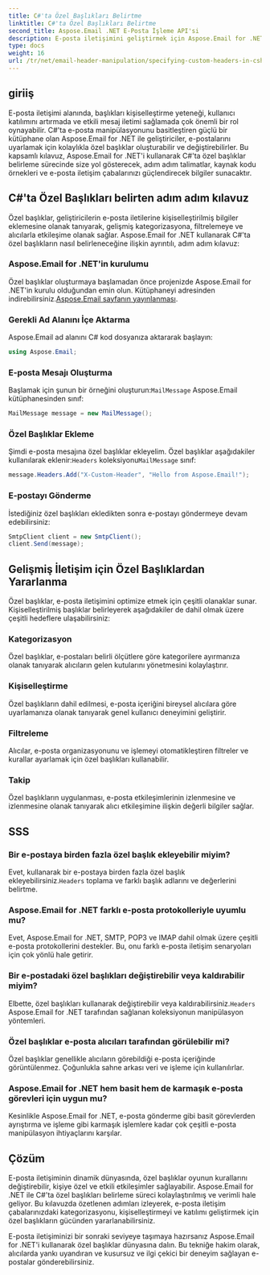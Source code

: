 ```yaml
---
title: C#'ta Özel Başlıkları Belirtme
linktitle: C#'ta Özel Başlıkları Belirtme
second_title: Aspose.Email .NET E-Posta İşleme API'si
description: E-posta iletişimini geliştirmek için Aspose.Email for .NET'i kullanarak C#'ta özel başlıkları nasıl belirleyeceğinizi öğrenin. Bu adım adım kılavuz, daha iyi etkileşim için kişiselleştirilmiş e-posta başlıkları oluşturmaya ilişkin bilgiler sağlar.
type: docs
weight: 16
url: /tr/net/email-header-manipulation/specifying-custom-headers-in-csharp/
---
```



## giriiş

E-posta iletişimi alanında, başlıkları kişiselleştirme yeteneği, kullanıcı katılımını artırmada ve etkili mesaj iletimi sağlamada çok önemli bir rol oynayabilir. C#'ta e-posta manipülasyonunu basitleştiren güçlü bir kütüphane olan Aspose.Email for .NET ile geliştiriciler, e-postalarını uyarlamak için kolaylıkla özel başlıklar oluşturabilir ve değiştirebilirler. Bu kapsamlı kılavuz, Aspose.Email for .NET'i kullanarak C#'ta özel başlıklar belirleme sürecinde size yol gösterecek, adım adım talimatlar, kaynak kodu örnekleri ve e-posta iletişim çabalarınızı güçlendirecek bilgiler sunacaktır.

## C#'ta Özel Başlıkları belirten adım adım kılavuz

Özel başlıklar, geliştiricilerin e-posta iletilerine kişiselleştirilmiş bilgiler eklemesine olanak tanıyarak, gelişmiş kategorizasyona, filtrelemeye ve alıcılarla etkileşime olanak sağlar. Aspose.Email for .NET kullanarak C#'ta özel başlıkların nasıl belirleneceğine ilişkin ayrıntılı, adım adım kılavuz:

### Aspose.Email for .NET'in kurulumu

Özel başlıklar oluşturmaya başlamadan önce projenizde Aspose.Email for .NET'in kurulu olduğundan emin olun. Kütüphaneyi adresinden indirebilirsiniz.[Aspose.Email sayfanın yayınlanması](https://releases.aspose.com/email/net/).

### Gerekli Ad Alanını İçe Aktarma

Aspose.Email ad alanını C# kod dosyanıza aktararak başlayın:

```csharp
using Aspose.Email;
```

### E-posta Mesajı Oluşturma

 Başlamak için şunun bir örneğini oluşturun:`MailMessage` Aspose.Email kütüphanesinden sınıf:

```csharp
MailMessage message = new MailMessage();
```

### Özel Başlıklar Ekleme

 Şimdi e-posta mesajına özel başlıklar ekleyelim. Özel başlıklar aşağıdakiler kullanılarak eklenir:`Headers` koleksiyonu`MailMessage` sınıf:

```csharp
message.Headers.Add("X-Custom-Header", "Hello from Aspose.Email!");
```

### E-postayı Gönderme

İstediğiniz özel başlıkları ekledikten sonra e-postayı göndermeye devam edebilirsiniz:

```csharp
SmtpClient client = new SmtpClient();
client.Send(message);
```

## Gelişmiş İletişim için Özel Başlıklardan Yararlanma

Özel başlıklar, e-posta iletişimini optimize etmek için çeşitli olanaklar sunar. Kişiselleştirilmiş başlıklar belirleyerek aşağıdakiler de dahil olmak üzere çeşitli hedeflere ulaşabilirsiniz:

### Kategorizasyon 
 Özel başlıklar, e-postaları belirli ölçütlere göre kategorilere ayırmanıza olanak tanıyarak alıcıların gelen kutularını yönetmesini kolaylaştırır.

### Kişiselleştirme 
 Özel başlıkların dahil edilmesi, e-posta içeriğini bireysel alıcılara göre uyarlamanıza olanak tanıyarak genel kullanıcı deneyimini geliştirir.

### Filtreleme 
 Alıcılar, e-posta organizasyonunu ve işlemeyi otomatikleştiren filtreler ve kurallar ayarlamak için özel başlıkları kullanabilir.

### Takip 
 Özel başlıkların uygulanması, e-posta etkileşimlerinin izlenmesine ve izlenmesine olanak tanıyarak alıcı etkileşimine ilişkin değerli bilgiler sağlar.

## SSS

### Bir e-postaya birden fazla özel başlık ekleyebilir miyim?

 Evet, kullanarak bir e-postaya birden fazla özel başlık ekleyebilirsiniz.`Headers` toplama ve farklı başlık adlarını ve değerlerini belirtme.

### Aspose.Email for .NET farklı e-posta protokolleriyle uyumlu mu?

Evet, Aspose.Email for .NET, SMTP, POP3 ve IMAP dahil olmak üzere çeşitli e-posta protokollerini destekler. Bu, onu farklı e-posta iletişim senaryoları için çok yönlü hale getirir.

### Bir e-postadaki özel başlıkları değiştirebilir veya kaldırabilir miyim?

 Elbette, özel başlıkları kullanarak değiştirebilir veya kaldırabilirsiniz.`Headers` Aspose.Email for .NET tarafından sağlanan koleksiyonun manipülasyon yöntemleri.

### Özel başlıklar e-posta alıcıları tarafından görülebilir mi?

Özel başlıklar genellikle alıcıların görebildiği e-posta içeriğinde görüntülenmez. Çoğunlukla sahne arkası veri ve işleme için kullanılırlar.

### Aspose.Email for .NET hem basit hem de karmaşık e-posta görevleri için uygun mu?

Kesinlikle Aspose.Email for .NET, e-posta gönderme gibi basit görevlerden ayrıştırma ve işleme gibi karmaşık işlemlere kadar çok çeşitli e-posta manipülasyon ihtiyaçlarını karşılar.

## Çözüm

E-posta iletişiminin dinamik dünyasında, özel başlıklar oyunun kurallarını değiştirebilir, kişiye özel ve etkili etkileşimler sağlayabilir. Aspose.Email for .NET ile C#'ta özel başlıkları belirleme süreci kolaylaştırılmış ve verimli hale geliyor. Bu kılavuzda özetlenen adımları izleyerek, e-posta iletişim çabalarınızdaki kategorizasyonu, kişiselleştirmeyi ve katılımı geliştirmek için özel başlıkların gücünden yararlanabilirsiniz.

E-posta iletişiminizi bir sonraki seviyeye taşımaya hazırsanız Aspose.Email for .NET'i kullanarak özel başlıklar dünyasına dalın. Bu tekniğe hakim olarak, alıcılarda yankı uyandıran ve kusursuz ve ilgi çekici bir deneyim sağlayan e-postalar gönderebilirsiniz.